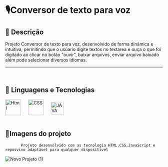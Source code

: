 # 🎙️Conversor de texto para voz 


## 🔗 Descrição 

Projeto Conversor de texto para voz, desenvolvido de forma dinâmica e intuitiva, permitindo que o usúario digite textos no textarea e ouça o que foi digitado ao clicar no botão "ouvir", baixar arquivos, enviar arquivo baixado além pode selecionar diversos idiomas.

---
<br>

## 🤖 Linguagens e Tecnologias

<img
    align="left"
    alt="Html"
    title="HTML"
    width="50px"
    style="padding-right: 20px"
    src="https://cdn.jsdelivr.net/gh/devicons/devicon@latest/icons/html5/html5-original-wordmark.svg"
/>
<img
    align="left"
    alt="CSS"
    title="CSS"
    width="50px"
    style="padding-right: 20px"
    src="https://cdn.jsdelivr.net/gh/devicons/devicon@latest/icons/css3/css3-original-wordmark.svg" 
/>
<img
    align="left"
    alt="JAVA SCRIPT"
    title="JAVA SCRIPT"
    width="40px"
    style="padding-top: 8px"
    src="https://cdn.jsdelivr.net/gh/devicons/devicon@latest/icons/javascript/javascript-original.svg" 
/>

<br/>
<br/>
<br/>
<br/>


## 🔗Imagens do projeto

           Projeto desenvolvido com as tecnologia HTML,CSS,JavaScript e reposvivo adaptável para qualquer dispositivel

 
  ![Novo Projeto (1)](https://github.com/user-attachments/assets/b140481d-5cf8-44a9-b5e1-fa9b8743a079)

  
